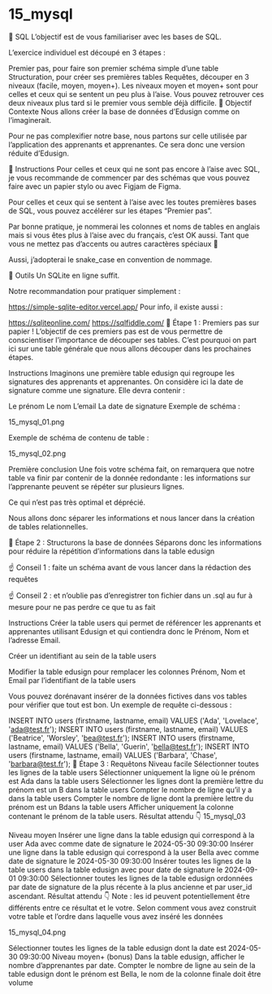 # 15_mysql

🐘 SQL
L’objectif est de vous familiariser avec les bases de SQL.

L’exercice individuel est découpé en 3 étapes :

Premier pas, pour faire son premier schéma simple d’une table
Structuration, pour créer ses premières tables
Requêtes, découper en 3 niveaux (facile, moyen, moyen+). Les niveaux moyen et moyen+ sont pour celles et ceux qui se sentent un peu plus à l’aise. Vous pouvez retrouver ces deux niveaux plus tard si le premier vous semble déjà difficile.
🎯 Objectif
Contexte
Nous allons créer la base de données d’Edusign comme on l’imaginerait.

Pour ne pas complexifier notre base, nous partons sur celle utilisée par l’application des apprenants et apprenantes. Ce sera donc une version réduite d’Edusign.

📘 Instructions
Pour celles et ceux qui ne sont pas encore à l’aise avec SQL, je vous recommande de commencer par des schémas que vous pouvez faire avec un papier stylo ou avec Figjam de Figma.

Pour celles et ceux qui se sentent à l’aise avec les toutes premières bases de SQL, vous pouvez accélérer sur les étapes “Premier pas”.

Par bonne pratique, je nommerai les colonnes et noms de tables en anglais mais si vous êtes plus à l’aise avec du français, c’est OK aussi. Tant que vous ne mettez pas d’accents ou autres caractères spéciaux 👀

Aussi, j’adopterai le snake_case en convention de nommage.

🔧 Outils
Un SQLite en ligne suffit.

Notre recommandation pour pratiquer simplement :

https://simple-sqlite-editor.vercel.app/
Pour info, il existe aussi :

https://sqliteonline.com/
https://sqlfiddle.com/
👟 Étape 1 : Premiers pas sur papier !
L’objectif de ces premiers pas est de vous permettre de conscientiser l’importance de découper ses tables. C’est pourquoi on part ici sur une table générale que nous allons découper dans les prochaines étapes.

Instructions
Imaginons une première table edusign qui regroupe les signatures des apprenants et apprenantes.
On considère ici la date de signature comme une signature.
Elle devra contenir :

Le prénom
Le nom
L’email
La date de signature
Exemple de schéma :

15_mysql_01.png

Exemple de schéma de contenu de table :

15_mysql_02.png

Première conclusion
Une fois votre schéma fait, on remarquera que notre table va finir par contenir de la donnée redondante : les informations sur l’apprenante peuvent se répéter sur plusieurs lignes.

Ce qui n’est pas très optimal et déprécié.

Nous allons donc séparer les informations et nous lancer dans la création de tables relationnelles.

🔨 Étape 2 : Structurons la base de données
Séparons donc les informations pour réduire la répétition d’informations dans la table edusign

☝ Conseil 1 : faite un schéma avant de vous lancer dans la rédaction des requêtes

☝ Conseil 2 : et n’oublie pas d’enregistrer ton fichier dans un .sql au fur à mesure pour ne pas perdre ce que tu as fait

Instructions
Créer la table users qui permet de référencer les apprenants et apprenantes utilisant Edusign et qui contiendra donc le Prénom, Nom et l’adresse Email.

Créer un identifiant au sein de la table users

Modifier la table edusign pour remplacer les colonnes Prénom, Nom et Email par l’identifiant de la table users

Vous pouvez dorénavant insérer de la données fictives dans vos tables pour vérifier que tout est bon. Un exemple de requête ci-dessous :

INSERT INTO users (firstname, lastname, email) VALUES ('Ada', 'Lovelace', 'ada@test.fr');
INSERT INTO users (firstname, lastname, email) VALUES ('Beatrice', 'Worsley', 'bea@test.fr');
INSERT INTO users (firstname, lastname, email) VALUES ('Bella', 'Guerin', 'bella@test.fr');
INSERT INTO users (firstname, lastname, email) VALUES ('Barbara', 'Chase', 'barbara@test.fr');
💬 Étape 3 : Requêtons
Niveau facile
Sélectionner toutes les lignes de la table users
Sélectionner uniquement la ligne où le prénom est Ada dans la table users
Sélectionner les lignes dont la première lettre du prénom est un B dans la table users
Compter le nombre de ligne qu’il y a dans la table users
Compter le nombre de ligne dont la première lettre du prénom est un Bdans la table users
Afficher uniquement la colonne contenant le prénom de la table users. Résultat attendu 👇
15_mysql_03

Niveau moyen
Insérer une ligne dans la table edusign qui correspond à la user Ada avec comme date de signature le 2024-05-30 09:30:00
Insérer une ligne dans la table edusign qui correspond à la user Bella avec comme date de signature le 2024-05-30 09:30:00
Insérer toutes les lignes de la table users dans la table edusign avec pour date de signature le 2024-09-01 09:30:00
Sélectionner toutes les lignes de la table edusign ordonnées par date de signature de la plus récente à la plus ancienne et par user_id ascendant. Résultat attendu 👇
Note : les id peuvent potentiellement être différents entre ce résultat et le votre. Selon comment vous avez construit votre table et l’ordre dans laquelle vous avez inséré les données

15_mysql_04.png

Sélectionner toutes les lignes de la table edusign dont la date est 2024-05-30 09:30:00
Niveau moyen+ (bonus)
Dans la table edusign, afficher le nombre d’apprenantes par date.
Compter le nombre de ligne au sein de la table edusign dont le prénom est Bella, le nom de la colonne finale doit être volume

